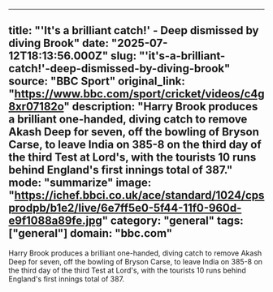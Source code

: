 ---
   title: "'It's a brilliant catch!' - Deep dismissed by diving Brook"
   date: "2025-07-12T18:13:56.000Z"
   slug: "'it's-a-brilliant-catch!'-deep-dismissed-by-diving-brook"
   source: "BBC Sport"
   original_link: "https://www.bbc.com/sport/cricket/videos/c4g8xr07182o"
   description: "Harry Brook produces a brilliant one-handed, diving catch to remove Akash Deep for seven, off the bowling of Bryson Carse, to leave India on 385-8 on the third day of the third Test at Lord's, with the tourists 10 runs behind England's first innings total of 387."
   mode: "summarize"
   image: "https://ichef.bbci.co.uk/ace/standard/1024/cpsprodpb/b1e2/live/6e7ff5e0-5f44-11f0-960d-e9f1088a89fe.jpg"
   category: "general"
   tags: ["general"]
   domain: "bbc.com"
  ---
  Harry Brook produces a brilliant one-handed, diving catch to remove Akash Deep for seven, off the bowling of Bryson Carse, to leave India on 385-8 on the third day of the third Test at Lord's, with the tourists 10 runs behind England's first innings total of 387.